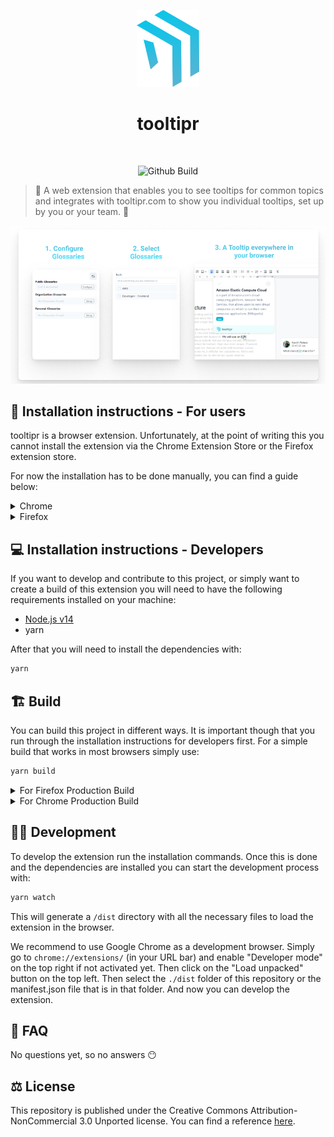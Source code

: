 <p align="center">
  <img width="100px" src="./docs/logo.svg" alt="Headless Recorder" />
  <h1 align="center">tooltipr</h1>
  <br/>
  <p align="center">
    <img src="https://github.com/chibat/chrome-extension-typescript-starter/workflows/build/badge.svg" alt="Github Build"/>
  </p>
</p>

<!-- <img src="https://img.shields.io/chrome-web-store/users/djeegiggegleadkkbgopoonhjimgehda?label=Chrome%20Webstore%20-%20Users" alt="Chrome Webstore Users" />
    <img src="https://img.shields.io/chrome-web-store/v/djeegiggegleadkkbgopoonhjimgehda?label=Chrome%20Webstore" alt="Chrome Webstore Version" />
    <img src="https://img.shields.io/github/license/checkly/headless-recorder?label=License" alt="License" /> -->

> 🦮 A web extension that enables you to see tooltips for common topics and integrates with tooltipr.com to show you individual tooltips, set up by you or your team. 🦮

![A banner showing the functionality of tooltipr](./docs/promo-banner.png)

## 📝 Installation instructions - For users

tooltipr is a browser extension. Unfortunately, at the point of writing this you cannot install the extension via the Chrome Extension Store or the Firefox extension store.

For now the installation has to be done manually, you can find a guide below:

<details>
 <summary>Chrome</summary>

1. Head over to our [releases tab](https://github.com/igeligel/tooltipr-extension/releases): https://github.com/igeligel/tooltipr-extension/releases
2. You will find a `tooltipr-release-chrome.zip` file at the bottom of the release. Download this file. Put it somewhere where you do not delete it.
3. In Chrome, go to the extensions page ([`chrome://extensions/`](about:debugging#/runtime/this-firefox)). Just paste this into the URL bar.
4. Enable Developer Mode on the top right of the screen.
5. Drag the `tooltipr-release-chrome.zip` file anywhere on the page to import it (do not delete zip afterward).

</details>

<details>
 <summary>Firefox</summary>

Unfortunately, we do not support Firefox just yet.

</details>

## 💻 Installation instructions - Developers

If you want to develop and contribute to this project, or simply want to create a build of this extension you will need to have the following requirements installed on your machine:

- [Node.js v14](https://nodejs.org/)
- yarn

After that you will need to install the dependencies with:

```bash
yarn
```

## 🏗️ Build

You can build this project in different ways. It is important though that you run through the installation instructions for developers first. For a simple build that works in most browsers simply use:

```bash
yarn build
```

<details>
 <summary>For Firefox Production Build</summary>

Go to the main directory and use the following command

```
yarn build:firefox
```

This will create a zip file in the root directory called similar to `tooltipr-release-firefox.zip`.

</details>

<details>
 <summary>For Chrome Production Build</summary>

Go to the main directory and use the following command

```
yarn build:chrome
```

This will create a zip file in the root directory called similar to `tooltipr-release-chrome.zip`.

</details>

## 🧑‍💻 Development

To develop the extension run the installation commands. Once this is done and the dependencies are installed you can start the development process with:

```bash
yarn watch
```

This will generate a `/dist` directory with all the necessary files to load the extension in the browser.

We recommend to use Google Chrome as a development browser. Simply go to `chrome://extensions/` (in your URL bar) and enable "Developer mode" on the top right if not activated yet. Then click on the "Load unpacked" button on the top left. Then select the `./dist` folder of this repository or the manifest.json file that is in that folder. And now you can develop the extension.

## 🤔 FAQ

No questions yet, so no answers 😶

## ⚖️ License

This repository is published under the Creative Commons Attribution-NonCommercial 3.0 Unported license. You can find a reference [here](https://creativecommons.org/licenses/by-nc/3.0/).
